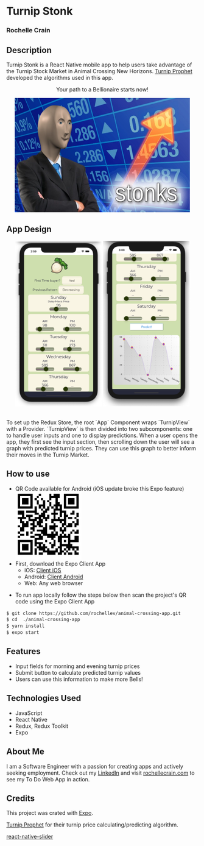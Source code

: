 # Turnip Stonk

### Rochelle Crain

## Description

Turnip Stonk is a React Native mobile app to help users take advantage of the Turnip Stock Market in Animal Crossing New Horizons. [Turnip Prophet](https://github.com/mikebryant/ac-nh-turnip-prices) developed the algorithms used in this app.

<div align="center">
<p>Your path to a Bellionaire starts now!</p>
	<img src="./stonk_meme.jpg" alt="stonk-meme"
	title="StonkMeme" width="460" height="300" />
</div>

## App Design

<div align="center">
<span>
<img src="./images/TurnipScreenShot1.png" width="45%"/>
<img src="images/TurnipScreenShot-Graph.png" width="45%"/>
</span>
</div>
<br>
<p>To set up the Redux Store, the root `App` Component wraps `TurnipView` with a Provider. `TurnipView` is then divided into two subcomponents: one to handle user inputs and one to display predictions. When a user opens the app, they first see the input section, then scrolling down the user will see a graph with predicted turnip prices. They can use this graph to better inform their moves in the Turnip Market.</p>

## How to use

- QR Code available for Android (iOS update broke this Expo feature)
  ![QR Code](./images/turnips-QR.jpg)
- First, download the Expo Client App
  - iOS: [Client iOS](https://itunes.apple.com/app/apple-store/id982107779)
  - Android: [Client Android](https://play.google.com/store/apps/details?id=host.exp.exponent&referrer=blankexample)
  - Web: Any web browser

* To run app locally follow the steps below then scan the project's QR code using the Expo Client App

```sh
$ git clone https://github.com/rochellev/animal-crossing-app.git
$ cd  ./animal-crossing-app
$ yarn install
$ expo start
```

## Features

- Input fields for morning and evening turnip prices
- Submit button to calculate predicted turnip values
- Users can use this information to make more Bells!

## Technologies Used

- JavaScript
- React Native
- Redux, Redux Toolkit
- Expo

## About Me

I am a Software Engineer with a passion for creating apps and actively seeking employment. Check out my [LinkedIn](https://www.linkedin.com/in/rochelle-roberts) and visit [rochellecrain.com](https://www.rochellecrain.com/) to see my To Do Web App in action.

## Credits

This project was crated with [Expo](https://reactnative.dev/docs/0.60/getting-started).

[Turnip Prophet](https://github.com/mikebryant/ac-nh-turnip-prices) for their turnip price calculating/predicting algorithm.

[react-native-slider](https://github.com/react-native-community/react-native-slider)
